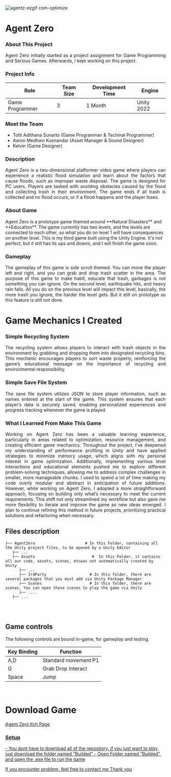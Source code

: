 
![agentz-ezgif com-optimize](https://github.com/user-attachments/assets/9eb540c8-e98e-4135-9487-2343bc409622)
<h1>Agent Zero</h1>

<h3>About This Project</h3>
<p align="justify">Agent Zero initially started as a project assignment for Game Programming and Serious Games. Afterwards, I kept working on this project.</p>

<h3>Project Info</h3>

| **Role** | **Team Size** | **Development Time** | **Engine** |
|----------|---------------|---------------------|------------|
| Game Programmer | 3 | 1 Month | Unity 2022 |

<h3>Meet the Team</h3>

- Totti Adithana Sunarto (Game Programmer & Techinal Programmer)
- Aaron Medhavi Kusnandar (Asset Manager & Sound Designer)
- Kelvin (Game Designer)

<h3>Description</h3>
<p align="justify">Agent Zero is a two-dimensional platformer video game where players can experience a realistic flood simulation and learn about the factors that cause floods, such as improper waste disposal. The game is designed for PC users. Players are tasked with avoiding obstacles caused by the flood and collecting trash in their environment. The game ends if all trash is collected and no flood occurs, or if a flood happens and the player loses.</p>

<h3>About Game</h3>
Agent Zero is a prototype game themed around **Natural Disasters** and **Education**. The game currently has two levels, and the levels are connected to each other, so what you do on level 1 will have consequences on another level. This is my third game built using the Unity Engine. It's not perfect, but it still has its ups and downs, and I will finish the game soon.

<h3>Gameplay</h3>
<p align="justify">The gameplay of this game is side scroll themed. You can move the player left and right, and you can grab and drop trash scatter in the area.
The purpose of this game to make habit, educate that trash, garbages is not something you can ignore. On the second level, earthquake hits, and heavy rain falls.
All you do on the previous level will impact this level, basically, the more trash you ignore, the harder the level gets. But it still on prototype so this feature is still not done.</p>

# Game Mechanics I Created
<h3>Simple Recycling System</h3>
<p align="justify">The recycling system allows players to interact with trash objects in the environment by grabbing and dropping them into designated recycling bins. This mechanic encourages players to sort waste properly, reinforcing the game’s educational message on the importance of recycling and environmental responsibility.</p>

<h3>Simple Save File System</h3>
<p align="justify">The save file system utilizes JSON to store player information, such as names entered at the start of the game. This system ensures that each player’s data is securely saved, enabling personalized experiences and progress tracking whenever the game is played.</p>

<h3>What I Learned From Make This Game</h3>
<p align="justify">Working on Agent Zero has been a valuable learning experience, particularly in areas related to optimization, resource management, and creating efficient game mechanics. Throughout the project, I’ve deepened my understanding of performance profiling in Unity and have applied strategies to minimize memory usage, which aligns with my personal interest in game optimization. Additionally, implementing various level interactions and educational elements pushed me to explore different problem-solving techniques, allowing me to address complex challenges in smaller, more manageable chunks. I used to spend a lot of time making my code overly modular and abstract in anticipation of future additions. However, while working on Agent Zero, I adopted a more straightforward approach, focusing on building only what’s necessary to meet the current requirements. This shift not only streamlined my workflow but also gave me more flexibility to iterate and improve the game as new ideas emerged. I plan to continue refining this method in future projects, prioritizing practical solutions and refactoring when necessary.</p>

## Files description

```
├── AgentZero                      # In this Folder, containing all the Unity project files, to be opened by a Unity Editor
   ├── ...
   ├── Assets                         #  In this Folder, it contains all our code, assets, scenes, etcwas not automatically created by Unity
      ├── ...
      ├── 3rdParty                   # In this folder, there are several packages that you must add via Unity Package Manager
      ├── Scenes                     # In this folder, there are scenes. You can open these scenes to play the game via Unity
      ├── ....
   ├── ...
      
```
<br>

## Game controls

The following controls are bound in-game, for gameplay and testing.

| Key Binding       | Function          |
| ----------------- | ----------------- |
| A,D           | Standard movement P1|
| G           | Grab Drop Interact |
| Space           | Jump |

<br>

# Download Game
<p width="500px" align="left"><a href="https://tottadits.itch.io/agent-zero">Agent Zero Itch Page</p>

<h3>Setup</h3>
- You dont have to download all of the repository, if you just want to play, just download the folder named "Builded"
- Open Folder named "Builded", and open the .exe file to run the game

If you encounter problem, feel free to contact me
Thank you
